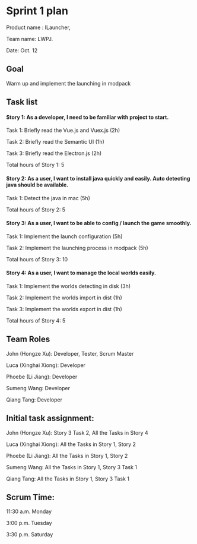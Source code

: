 # Sprint 1 plan

Product name : ILauncher,

Team name: LWPJ.

Date: Oct. 12

## Goal

Warm up and implement the launching in modpack

## Task list

#### Story 1: As a developer, I need to be familiar with project to start.

Task 1: Briefly read the Vue.js and Vuex.js (2h)

Task 2: Briefly read the Semantic UI (1h)

Task 3: Briefly read the Electron.js (2h)

Total hours of Story 1: 5

#### Story 2: As a user, I want to install java quickly and easily. Auto detecting java should be available.

Task 1: Detect the java in mac (5h)

Total hours of Story 2: 5

#### Story 3: As a user, I want to be able to config / launch the game smoothly.

Task 1: Implement the launch configuration (5h)
 
Task 2: Implement the launching process in modpack (5h)

Total hours of Story 3: 10

#### Story 4: As a user, I want to manage the local worlds easily. 

Task 1: Implement the worlds detecting in disk (3h)

Task 2: Implement the worlds import in dist (1h)

Task 3: Implement the worlds export in dist (1h)

Total hours of Story 4: 5

## Team Roles

John (Hongze Xu): Developer, Tester, Scrum Master

Luca (Xinghai Xiong): Developer

Phoebe (Li Jiang): Developer

Sumeng Wang: Developer

Qiang Tang: Developer

## Initial task assignment:

John (Hongze Xu): Story 3 Task 2, All the Tasks in Story 4

Luca (Xinghai Xiong): All the Tasks in Story 1, Story 2

Phoebe (Li Jiang): All the Tasks in Story 1, Story 2

Sumeng Wang: All the Tasks in Story 1, Story 3 Task 1

Qiang Tang: All the Tasks in Story 1, Story 3 Task 1

## Scrum Time:

11:30 a.m. Monday

3:00 p.m. Tuesday

3:30 p.m. Saturday 

